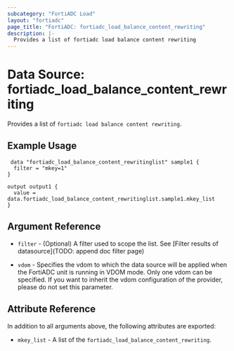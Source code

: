 ```yaml
---
subcategory: "FortiADC Load"
layout: "fortiadc"
page_title: "FortiADC: fortiadc_load_balance_content_rewriting"
description: |-
  Provides a list of fortiadc load balance content rewriting
---
```


# Data Source: fortiadc_load_balance_content_rewriting
Provides a list of `fortiadc load balance content rewriting`.

## Example Usage

```hcl
 data "fortiadc_load_balance_content_rewritinglist" sample1 {
  filter = "mkey=1"
}

output output1 {
  value = data.fortiadc_load_balance_content_rewritinglist.sample1.mkey_list
}
```

## Argument Reference

* `filter` - (Optional) A filter used to scope the list. See [Filter results of datasource](TODO: append doc filter page)

* `vdom` - Specifies the vdom to which the data source will be applied when the FortiADC unit is running in VDOM mode. Only one vdom can be specified. If you want to inherit the vdom configuration of the provider, please do not set this parameter.

## Attribute Reference

In addition to all arguments above, the following attributes are exported:

* `mkey_list` -  A list of the `fortiadc_load_balance_content_rewriting`.
